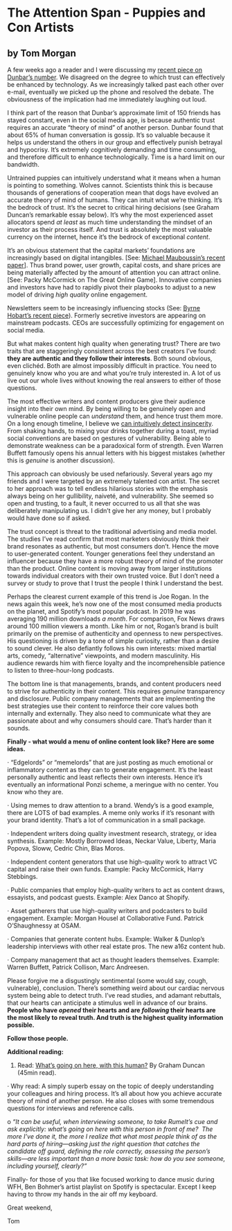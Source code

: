 # The Attention Span - Puppies and Con Artists

## by Tom Morgan

A few weeks ago a reader and I were discussing my [recent piece on Dunbar’s number](https://thekcpgroup.com/resources/the-attention-span-mongolian-horse-swarms). We disagreed on the degree to which trust can effectively be enhanced by technology. As we increasingly talked past each other over e-mail, eventually we picked up the phone and resolved the debate. The obviousness of the implication had me immediately laughing out loud.

I think part of the reason that Dunbar’s approximate limit of 150 friends has stayed constant, even in the social media age, is because authentic trust requires an accurate “theory of mind” of another person. Dunbar found that about 65% of human conversation is gossip. It’s so valuable because it helps us understand the others in our group and effectively punish betrayal and hypocrisy. It’s extremely cognitively demanding and time consuming, and therefore difficult to enhance technologically. Time is a hard limit on our bandwidth.

Untrained puppies can intuitively understand what it means when a human is pointing to something. Wolves cannot. Scientists think this is because thousands of generations of cooperation mean that dogs have evolved an accurate theory of mind of humans. They can intuit what we’re thinking. It’s the bedrock of trust. It’s the secret to critical hiring decisions (see Graham Duncan’s remarkable essay below). It’s why the most experienced asset allocators spend _at least_ as much time understanding the mindset of an investor as their process itself. And trust is absolutely the most valuable currency on the internet, hence it’s the bedrock of exceptional _content_.

It’s an obvious statement that the capital markets’ foundations are increasingly based on digital intangibles. [See: [Michael Mauboussin’s recent paper](https://www.morganstanley.com/im/publication/insights/articles/article_theimpactofintangiblesonbaserates.pdf)]. Thus brand power, user growth, capital costs, and share prices are being materially affected by the amount of attention you can attract online. [See: Packy McCormick on The Great Online Game]. Innovative companies and investors have had to rapidly pivot their playbooks to adjust to a new model of driving _high quality_ online engagement.

Newsletters seem to be increasingly influencing stocks (See: [Byrne Hobart’s recent piece](https://diff.substack.com/p/newsletters-can-move-markets)). Formerly secretive investors are appearing on mainstream podcasts. CEOs are successfully optimizing for engagement on social media.

But what makes content high quality when generating trust? There are two traits that are staggeringly consistent across the best creators I’ve found: **they are authentic and they follow their interests**. Both sound obvious, even clichéd. Both are almost impossibly difficult in practice. You need to genuinely know who you are and what you’re truly interested in. A lot of us live out our whole lives without knowing the real answers to either of those questions.

The most effective writers and content producers give their audience insight into their own mind. By being willing to be genuinely open and vulnerable online people can _understand_ them, and hence trust them more. On a long enough timeline, I believe we [can intuitively detect insincerity](https://thekcpgroup.com/resources/the-attention-span-long-weekends-and-leadership). From shaking hands, to mixing your drinks together during a toast, myriad social conventions are based on gestures of vulnerability. Being able to demonstrate weakness can be a paradoxical form of strength. Even Warren Buffett famously opens his annual letters with his biggest mistakes (whether this is _genuine_ is another discussion).

This approach can obviously be used nefariously. Several years ago my friends and I were targeted by an extremely talented con artist. The secret to her approach was to tell endless hilarious stories with the emphasis always being on her gullibility, naiveté, and vulnerability. She seemed so open and trusting, to a fault, it never occurred to us all that she was deliberately manipulating us. I didn’t give her any money, but I probably would have done so if asked.

The trust concept is threat to the traditional advertising and media model. The studies I’ve read confirm that most marketers obviously think their brand resonates as authentic, but most consumers don’t. Hence the move to user-generated content. Younger generations feel they understand an influencer because they have a more robust theory of mind of the promoter than the product. Online content is moving away from larger institutions towards individual creators with their own trusted voice. But I don’t need a survey or study to prove that I trust the people I think I understand the best.

Perhaps the clearest current example of this trend is Joe Rogan. In the news again this week, he’s now one of the most consumed media products on the planet, and Spotify’s most popular podcast. In 2019 he was averaging 190 million downloads _a month_. For comparison, Fox News draws around 100 million viewers a month. Like him or not, Rogan’s brand is built primarily on the premise of authenticity and openness to new perspectives. His questioning is driven by a tone of simple curiosity, rather than a desire to sound clever. He also defiantly follows his own interests: mixed martial arts, comedy, “alternative” viewpoints, and modern masculinity. His audience rewards him with fierce loyalty and the incomprehensible patience to listen to three-hour-long podcasts.

The bottom line is that managements, brands, and content producers need to strive for authenticity in their content. This requires _genuine_ transparency and disclosure. Public company managements that are implementing the best strategies use their content to reinforce their core values both internally and externally. They also need to communicate what they are passionate about and why consumers should care. That’s harder than it sounds.

**Finally - what would a menu of online content look like? Here are some ideas.**

· “Edgelords” or “memelords” that are just posting as much emotional or inflammatory content as they can to generate engagement. It’s the least personally authentic and least reflects their own interests. Hence it’s eventually an informational Ponzi scheme, a meringue with no center. You know who they are.

· Using memes to draw attention to a brand. Wendy’s is a good example, there are LOTS of bad examples. A meme only works if it’s resonant with your brand identity. That’s a lot of communication in a small package.

· Independent writers doing quality investment research, strategy, or idea synthesis. Example: Mostly Borrowed Ideas, Neckar Value, Liberty, Maria Popova, Sloww, Cedric Chin, Blas Moros.

· Independent content generators that use high-quality work to attract VC capital and raise their own funds. Example: Packy McCormick, Harry Stebbings.

· Public companies that employ high-quality writers to act as content draws, essayists, and podcast guests. Example: Alex Danco at Shopify.

· Asset gatherers that use high-quality writers and podcasters to build engagement. Example: Morgan Housel at Collaborative Fund. Patrick O’Shaughnessy at OSAM.

· Companies that generate content hubs. Example: Walker & Dunlop’s leadership interviews with other real estate pros. The new a16z content hub.

· Company management that act as thought leaders themselves. Example: Warren Buffett, Patrick Collison, Marc Andreesen.

Please forgive me a disgustingly sentimental (some would say, cough, vulnerable), conclusion. There’s something weird about our cardiac nervous system being able to detect truth. I’ve read studies, and adamant rebuttals, that our hearts can anticipate a stimulus well in advance of our brains. **People who have _opened_ their hearts and are _following_ their hearts are the most likely to reveal truth. And truth is the highest quality information possible.**

**Follow those people.**

**Additional reading:**

1. Read: [What’s going on here, with this human?](https://grahamduncan.blog/whats-going-on-here/) By Graham Duncan (45min read).

· Why read: A simply superb essay on the topic of deeply understanding your colleagues and hiring process. It’s all about how you achieve accurate theory of mind of another person. He also closes with some tremendous questions for interviews and reference calls. 

o _“It can be useful, when interviewing someone, to take Rumelt’s cue and ask explicitly: what’s going on here with this person in front of me?  The more I’ve done it, the more I realize that what most people think of as the hard parts of hiring—asking just the right question that catches the candidate off guard, defining the role correctly, assessing the person’s skills—are less important than a more basic task: how do you see someone, including yourself, clearly?”_

Finally- for those of you that like focused working to dance music during WFH, Ben Bohmer’s artist playlist on Spotify is spectacular. Except I keep having to throw my hands in the air off my keyboard.

Great weekend,

Tom